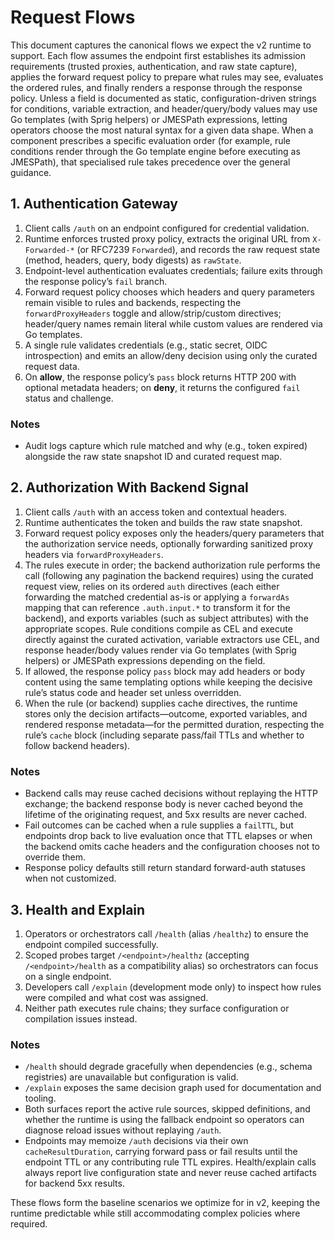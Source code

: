 # Request Flows

This document captures the canonical flows we expect the v2 runtime to support. Each flow assumes the endpoint first establishes
its admission requirements (trusted proxies, authentication, and raw state capture), applies the forward request policy to
prepare what rules may see, evaluates the ordered rules, and finally renders a response through the response policy. Unless a field is documented as static, configuration-driven strings for conditions, variable extraction, and header/query/body values may use Go templates (with Sprig helpers) or JMESPath expressions, letting operators choose the most natural syntax for a given data shape. When a component prescribes a specific evaluation order (for example, rule conditions render through the Go template engine before executing as JMESPath), that specialised rule takes precedence over the general guidance.

## 1. Authentication Gateway
1. Client calls `/auth` on an endpoint configured for credential validation.
2. Runtime enforces trusted proxy policy, extracts the original URL from `X-Forwarded-*` (or RFC7239 `Forwarded`), and records the raw request state
   (method, headers, query, body digests) as `rawState`.
3. Endpoint-level authentication evaluates credentials; failure exits through the response policy’s `fail` branch.
4. Forward request policy chooses which headers and query parameters remain visible to rules and backends, respecting the
   `forwardProxyHeaders` toggle and allow/strip/custom directives; header/query names remain literal while custom values are
   rendered via Go templates.
5. A single rule validates credentials (e.g., static secret, OIDC introspection) and emits an allow/deny decision using only the
   curated request data.
6. On **allow**, the response policy’s `pass` block returns HTTP 200 with optional metadata headers; on **deny**, it returns the
   configured `fail` status and challenge.

### Notes
- Audit logs capture which rule matched and why (e.g., token expired) alongside the raw state snapshot ID and curated request map.

## 2. Authorization With Backend Signal
1. Client calls `/auth` with an access token and contextual headers.
2. Runtime authenticates the token and builds the raw state snapshot.
3. Forward request policy exposes only the headers/query parameters that the authorization service needs, optionally forwarding
   sanitized proxy headers via `forwardProxyHeaders`.
4. The rules execute in order; the backend authorization rule performs the call (following any pagination the backend requires)
   using the curated request view, relies on its ordered `auth` directives (each either forwarding the matched credential as-is
   or applying a `forwardAs` mapping that can reference `.auth.input.*` to transform it for the backend), and exports variables
   (such as subject attributes) with the appropriate scopes. Rule conditions compile as CEL and execute directly against the
   curated activation, variable extractors use CEL, and response header/body values render via Go templates (with Sprig helpers)
   or JMESPath expressions depending on the field.
5. If allowed, the response policy `pass` block may add headers or body content using the same templating options while keeping
   the decisive rule’s status code and header set unless overridden.
6. When the rule (or backend) supplies cache directives, the runtime stores only the decision artifacts—outcome, exported
   variables, and rendered response metadata—for the permitted duration, respecting the rule’s `cache` block (including separate
   pass/fail TTLs and whether to follow backend headers).

### Notes
- Backend calls may reuse cached decisions without replaying the HTTP exchange; the backend response body is never cached beyond
  the lifetime of the originating request, and 5xx results are never cached.
- Fail outcomes can be cached when a rule supplies a `failTTL`, but endpoints drop back to live evaluation once that TTL elapses
  or when the backend omits cache headers and the configuration chooses not to override them.
- Response policy defaults still return standard forward-auth statuses when not customized.

## 3. Health and Explain
1. Operators or orchestrators call `/health` (alias `/healthz`) to ensure the endpoint compiled successfully.
2. Scoped probes target `/<endpoint>/healthz` (accepting `/<endpoint>/health` as a compatibility alias) so orchestrators can
   focus on a single endpoint.
3. Developers call `/explain` (development mode only) to inspect how rules were compiled and what cost was assigned.
4. Neither path executes rule chains; they surface configuration or compilation issues instead.

### Notes
- `/health` should degrade gracefully when dependencies (e.g., schema registries) are unavailable but configuration is valid.
- `/explain` exposes the same decision graph used for documentation and tooling.
- Both surfaces report the active rule sources, skipped definitions, and whether the runtime is using the fallback endpoint so
  operators can diagnose reload issues without replaying `/auth`.
- Endpoints may memoize `/auth` decisions via their own `cacheResultDuration`, carrying forward pass or fail results until the
  endpoint TTL or any contributing rule TTL expires. Health/explain calls always report live configuration state and never reuse
  cached artifacts for backend 5xx results.

These flows form the baseline scenarios we optimize for in v2, keeping the runtime predictable while still accommodating complex
policies where required.
